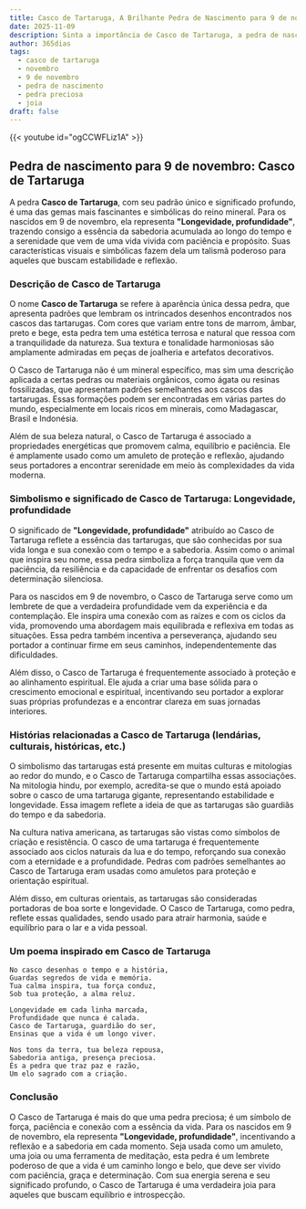 ```yaml
---
title: Casco de Tartaruga, A Brilhante Pedra de Nascimento para 9 de novembro
date: 2025-11-09
description: Sinta a importância de Casco de Tartaruga, a pedra de nascimento de 9 de novembro que simboliza Longevidade, profundidade. Deixe que sua beleza e significado iluminem seu dia.
author: 365dias
tags:
  - casco de tartaruga
  - novembro
  - 9 de novembro
  - pedra de nascimento
  - pedra preciosa
  - joia
draft: false
---
```


{{< youtube id="ogCCWFLiz1A" >}}

## Pedra de nascimento para 9 de novembro: Casco de Tartaruga

A pedra **Casco de Tartaruga**, com seu padrão único e significado profundo, é uma das gemas mais fascinantes e simbólicas do reino mineral. Para os nascidos em 9 de novembro, ela representa **"Longevidade, profundidade"**, trazendo consigo a essência da sabedoria acumulada ao longo do tempo e a serenidade que vem de uma vida vivida com paciência e propósito. Suas características visuais e simbólicas fazem dela um talismã poderoso para aqueles que buscam estabilidade e reflexão.

### Descrição de Casco de Tartaruga

O nome **Casco de Tartaruga** se refere à aparência única dessa pedra, que apresenta padrões que lembram os intrincados desenhos encontrados nos cascos das tartarugas. Com cores que variam entre tons de marrom, âmbar, preto e bege, esta pedra tem uma estética terrosa e natural que ressoa com a tranquilidade da natureza. Sua textura e tonalidade harmoniosas são amplamente admiradas em peças de joalheria e artefatos decorativos.

O Casco de Tartaruga não é um mineral específico, mas sim uma descrição aplicada a certas pedras ou materiais orgânicos, como ágata ou resinas fossilizadas, que apresentam padrões semelhantes aos cascos das tartarugas. Essas formações podem ser encontradas em várias partes do mundo, especialmente em locais ricos em minerais, como Madagascar, Brasil e Indonésia.

Além de sua beleza natural, o Casco de Tartaruga é associado a propriedades energéticas que promovem calma, equilíbrio e paciência. Ele é amplamente usado como um amuleto de proteção e reflexão, ajudando seus portadores a encontrar serenidade em meio às complexidades da vida moderna.

### Simbolismo e significado de Casco de Tartaruga: Longevidade, profundidade

O significado de **"Longevidade, profundidade"** atribuído ao Casco de Tartaruga reflete a essência das tartarugas, que são conhecidas por sua vida longa e sua conexão com o tempo e a sabedoria. Assim como o animal que inspira seu nome, essa pedra simboliza a força tranquila que vem da paciência, da resiliência e da capacidade de enfrentar os desafios com determinação silenciosa.

Para os nascidos em 9 de novembro, o Casco de Tartaruga serve como um lembrete de que a verdadeira profundidade vem da experiência e da contemplação. Ele inspira uma conexão com as raízes e com os ciclos da vida, promovendo uma abordagem mais equilibrada e reflexiva em todas as situações. Essa pedra também incentiva a perseverança, ajudando seu portador a continuar firme em seus caminhos, independentemente das dificuldades.

Além disso, o Casco de Tartaruga é frequentemente associado à proteção e ao alinhamento espiritual. Ele ajuda a criar uma base sólida para o crescimento emocional e espiritual, incentivando seu portador a explorar suas próprias profundezas e a encontrar clareza em suas jornadas interiores.

### Histórias relacionadas a Casco de Tartaruga (lendárias, culturais, históricas, etc.)

O simbolismo das tartarugas está presente em muitas culturas e mitologias ao redor do mundo, e o Casco de Tartaruga compartilha essas associações. Na mitologia hindu, por exemplo, acredita-se que o mundo está apoiado sobre o casco de uma tartaruga gigante, representando estabilidade e longevidade. Essa imagem reflete a ideia de que as tartarugas são guardiãs do tempo e da sabedoria.

Na cultura nativa americana, as tartarugas são vistas como símbolos de criação e resistência. O casco de uma tartaruga é frequentemente associado aos ciclos naturais da lua e do tempo, reforçando sua conexão com a eternidade e a profundidade. Pedras com padrões semelhantes ao Casco de Tartaruga eram usadas como amuletos para proteção e orientação espiritual.

Além disso, em culturas orientais, as tartarugas são consideradas portadoras de boa sorte e longevidade. O Casco de Tartaruga, como pedra, reflete essas qualidades, sendo usado para atrair harmonia, saúde e equilíbrio para o lar e a vida pessoal.

### Um poema inspirado em Casco de Tartaruga

```
No casco desenhas o tempo e a história,  
Guardas segredos de vida e memória.  
Tua calma inspira, tua força conduz,  
Sob tua proteção, a alma reluz.  

Longevidade em cada linha marcada,  
Profundidade que nunca é calada.  
Casco de Tartaruga, guardião do ser,  
Ensinas que a vida é um longo viver.  

Nos tons da terra, tua beleza repousa,  
Sabedoria antiga, presença preciosa.  
És a pedra que traz paz e razão,  
Um elo sagrado com a criação.
```

### Conclusão

O Casco de Tartaruga é mais do que uma pedra preciosa; é um símbolo de força, paciência e conexão com a essência da vida. Para os nascidos em 9 de novembro, ela representa **"Longevidade, profundidade"**, incentivando a reflexão e a sabedoria em cada momento. Seja usada como um amuleto, uma joia ou uma ferramenta de meditação, esta pedra é um lembrete poderoso de que a vida é um caminho longo e belo, que deve ser vivido com paciência, graça e determinação. Com sua energia serena e seu significado profundo, o Casco de Tartaruga é uma verdadeira joia para aqueles que buscam equilíbrio e introspecção.
